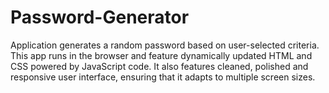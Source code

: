 # Password-Generator
Application generates a random password based on user-selected criteria. This app runs in the browser and feature dynamically updated HTML and CSS powered by JavaScript code. It also features cleaned, polished and responsive user interface, ensuring that it adapts to multiple screen sizes.